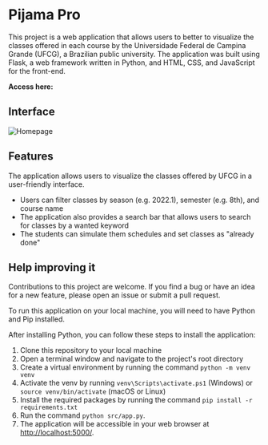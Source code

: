 # Pijama Pro

This project is a web application that allows users to better to visualize the classes offered in each course by the Universidade Federal de Campina Grande (UFCG), a Brazilian public university. The application was built using Flask, a web framework written in Python, and HTML, CSS, and JavaScript for the front-end.

**Access here:**  

## Interface

![Homepage](interface/homepage.png)

## Features

The application allows users to visualize the classes offered by UFCG in a user-friendly interface.

- Users can filter classes by season (e.g. 2022.1), semester (e.g. 8th), and course name
- The application also provides a search bar that allows users to search for classes by a wanted keyword
- The students can simulate them schedules and set classes as "already done"

## Help improving it

Contributions to this project are welcome. If you find a bug or have an idea for a new feature, please open an issue or submit a pull request.

To run this application on your local machine, you will need to have Python and Pip installed.

After installing Python, you can follow these steps to install the application:

1. Clone this repository to your local machine
2. Open a terminal window and navigate to the project's root directory
3. Create a virtual environment by running the command ```python -m venv venv```
4. Activate the venv by running ```venv\Scripts\activate.ps1``` (Windows) or ```source venv/bin/activate``` (macOS or Linux)
5. Install the required packages by running the command ```pip install -r requirements.txt```
6. Run the command ```python src/app.py```.
7. The application will be accessible in your web browser at [http://localhost:5000/](http://localhost:5000/).
